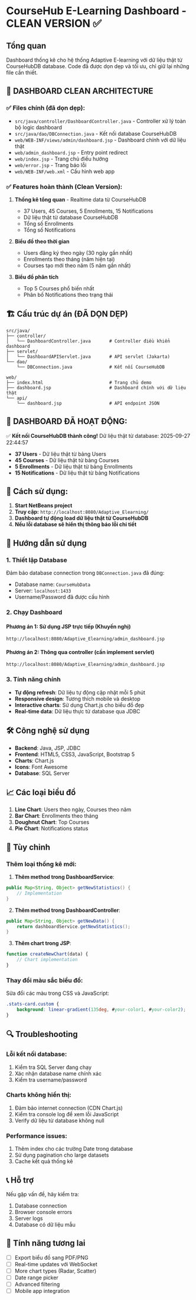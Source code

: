 # CourseHub E-Learning Dashboard - CLEAN VERSION ✅

## Tổng quan
Dashboard thống kê cho hệ thống Adaptive E-learning với dữ liệu thật từ CourseHubDB database.
Code đã được dọn dẹp và tối ưu, chỉ giữ lại những file cần thiết.

## 🎯 DASHBOARD CLEAN ARCHITECTURE  

### ✅ Files chính (đã dọn dẹp):
- `src/java/controller/DashboardController.java` - Controller xử lý toàn bộ logic dashboard
- `src/java/dao/DBConnection.java` - Kết nối database CourseHubDB  
- `web/WEB-INF/views/admin/dashboard.jsp` - Dashboard chính với dữ liệu thật
- `web/admin_dashboard.jsp` - Entry point redirect
- `web/index.jsp` - Trang chủ điều hướng
- `web/error.jsp` - Trang báo lỗi
- `web/WEB-INF/web.xml` - Cấu hình web app

### ✅ Features hoàn thành (Clean Version):

1. **Thống kê tổng quan** - Realtime data từ CourseHubDB
   - 37 Users, 45 Courses, 5 Enrollments, 15 Notifications
   - Dữ liệu thật từ database CourseHubDB  
   - Tổng số Enrollments
   - Tổng số Notifications

2. **Biểu đồ theo thời gian**
   - Users đăng ký theo ngày (30 ngày gần nhất)
   - Enrollments theo tháng (năm hiện tại)
   - Courses tạo mới theo năm (5 năm gần nhất)

3. **Biểu đồ phân tích**
   - Top 5 Courses phổ biến nhất
   - Phân bố Notifications theo trạng thái

## 🏗️ Cấu trúc dự án (ĐÃ DỌN DẸP)

```
src/java/
├── controller/
│   └── DashboardController.java       # Controller điều khiển dashboard  
├── servlet/
│   └── DashboardAPIServlet.java       # API servlet (Jakarta)
└── dao/
    └── DBConnection.java              # Kết nối CourseHubDB

web/
├── index.html                         # Trang chủ demo
├── dashboard.jsp                      # Dashboard chính với dữ liệu thật
└── api/
    └── dashboard.jsp                  # API endpoint JSON
```

## 🎯 **DASHBOARD ĐÃ HOẠT ĐỘNG:**

✅ **Kết nối CourseHubDB thành công!** Dữ liệu thật từ database: 2025-09-27 22:44:57
- **37 Users** - Dữ liệu thật từ bảng Users
- **45 Courses** - Dữ liệu thật từ bảng Courses  
- **5 Enrollments** - Dữ liệu thật từ bảng Enrollments
- **15 Notifications** - Dữ liệu thật từ bảng Notifications

## 🚀 **Cách sử dụng:**

1. **Start NetBeans project**
2. **Truy cập:** `http://localhost:8080/Adaptive_Elearning/`
3. **Dashboard tự động load dữ liệu thật từ CourseHubDB**
4. **Nếu lỗi database sẽ hiển thị thông báo lỗi chi tiết**

## 🚀 Hướng dẫn sử dụng

### 1. Thiết lập Database
Đảm bảo database connection trong `DBConnection.java` đã đúng:
- Database name: `CourseHubData` 
- Server: `localhost:1433`
- Username/Password đã được cấu hình

### 2. Chạy Dashboard

#### Phương án 1: Sử dụng JSP trực tiếp (Khuyến nghị)
```
http://localhost:8080/Adaptive_Elearning/admin_dashboard.jsp
```

#### Phương án 2: Thông qua controller (cần implement servlet)
```
http://localhost:8080/Adaptive_Elearning/admin_dashboard.jsp
```

### 3. Tính năng chính

- **Tự động refresh**: Dữ liệu tự động cập nhật mỗi 5 phút
- **Responsive design**: Tương thích mobile và desktop
- **Interactive charts**: Sử dụng Chart.js cho biểu đồ đẹp
- **Real-time data**: Dữ liệu thực từ database qua JDBC

## 🛠️ Công nghệ sử dụng

- **Backend**: Java, JSP, JDBC
- **Frontend**: HTML5, CSS3, JavaScript, Bootstrap 5
- **Charts**: Chart.js
- **Icons**: Font Awesome
- **Database**: SQL Server

## 📈 Các loại biểu đồ

1. **Line Chart**: Users theo ngày, Courses theo năm
2. **Bar Chart**: Enrollments theo tháng
3. **Doughnut Chart**: Top Courses
4. **Pie Chart**: Notifications status

## 🔧 Tùy chỉnh

### Thêm loại thống kê mới:

1. **Thêm method trong DashboardService**:
```java
public Map<String, Object> getNewStatistics() {
    // Implementation
}
```

2. **Thêm method trong DashboardController**:
```java
public Map<String, Object> getNewData() {
    return dashboardService.getNewStatistics();
}
```

3. **Thêm chart trong JSP**:
```javascript
function createNewChart(data) {
    // Chart implementation
}
```

### Thay đổi màu sắc biểu đồ:
Sửa đổi các màu trong CSS và JavaScript:
```css
.stats-card.custom {
    background: linear-gradient(135deg, #your-color1, #your-color2);
}
```

## 🔍 Troubleshooting

### Lỗi kết nối database:
1. Kiểm tra SQL Server đang chạy
2. Xác nhận database name chính xác
3. Kiểm tra username/password

### Charts không hiển thị:
1. Đảm bảo internet connection (CDN Chart.js)
2. Kiểm tra console log để xem lỗi JavaScript
3. Verify dữ liệu từ database không null

### Performance issues:
1. Thêm index cho các trường Date trong database
2. Sử dụng pagination cho large datasets
3. Cache kết quả thống kê

## 📞 Hỗ trợ

Nếu gặp vấn đề, hãy kiểm tra:
1. Database connection
2. Browser console errors
3. Server logs
4. Database có dữ liệu mẫu

## 🎯 Tính năng tương lai

- [ ] Export biểu đồ sang PDF/PNG
- [ ] Real-time updates với WebSocket
- [ ] More chart types (Radar, Scatter)
- [ ] Date range picker
- [ ] Advanced filtering
- [ ] Mobile app integration